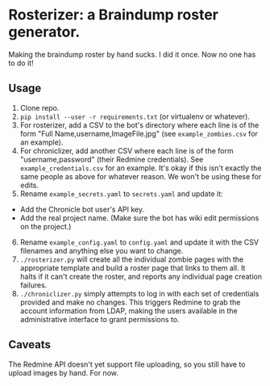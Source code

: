 # Rosterizer: a Braindump roster generator.

Making the braindump roster by hand sucks. I did it once. Now no one has to do it!

## Usage

1. Clone repo.
2. `pip install --user -r requirements.txt` (or virtualenv or whatever).
3. For rosterizer, add a CSV to the bot's directory where each line is of the form "Full Name,username,ImageFile.jpg" (see `example_zombies.csv` for an example).
4. For chroniclizer, add another CSV where each line is of the form "username,password" (their Redmine credentials). See `example_credentials.csv` for an example. It's okay if this isn't exactly the same people as above for whatever reason. We won't be using these for edits.
5. Rename `example_secrets.yaml` to `secrets.yaml` and update it:
 * Add the Chronicle bot user's API key.
 * Add the real project name. (Make sure the bot has wiki edit permissions on the project.)
6. Rename `example_config.yaml` to `config.yaml` and update it with the CSV filenames and anything else you want to change.
7. `./rosterizer.py` will create all the individual zombie pages with the appropriate template and build a roster page that links to them all. It halts if it can't create the roster, and reports any individual page creation failures.
8. `./chroniclizer.py` simply attempts to log in with each set of credentials provided and make no changes. This triggers Redmine to grab the account information from LDAP, making the users available in the administrative interface to grant permissions to.

## Caveats

The Redmine API doesn't yet support file uploading, so you still have to upload images by hand. For now.
